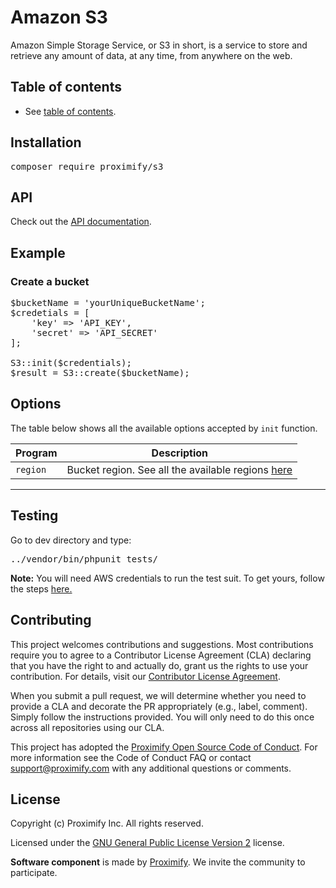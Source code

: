 # Amazon S3

Amazon Simple Storage Service, or S3 in short, is a service to store and retrieve any amount of data, at any time, from anywhere on the web.


<!-- The TOC can be provided inline as nested bullets or in a separate file. Regardless, this starter file should have links to other root-level doc files so that a reader can navigate all the documentation by reading the text and clicking on hyperlinks within it. -->

## Table of contents
-  See [table of contents](docs/toc.md).

## Installation

<pre>
composer require proximify/s3
</pre>

## API

Check out the [API documentation](docs/api.md).

## Example

### Create a bucket

<pre>
$bucketName = 'yourUniqueBucketName';
$credetials = [
    'key' => 'API_KEY',
    'secret' => 'API_SECRET'
];

S3::init($credentials);
$result = S3::create($bucketName);
</pre>

## Options

The table below shows all the available options accepted by ```init``` function.

| Program  |  Description |
|---|---|
| `region`	| Bucket region. See all the available regions [here](https://docs.aws.amazon.com/AWSEC2/latest/UserGuide/using-regions-availability-zones.html) | 
---

## Testing

Go to dev directory and type:

<pre>
../vendor/bin/phpunit tests/
</pre>

<b>Note:</b> You will need AWS credentials to run the test suit. To get yours, follow the steps [here.](https://docs.aws.amazon.com/general/latest/gr/aws-sec-cred-types.html)

## Contributing

This project welcomes contributions and suggestions. Most contributions require you to agree to a Contributor License Agreement (CLA) declaring that you have the right to and actually do, grant us the rights to use your contribution. For details, visit our [Contributor License Agreement](https://github.com/Proximify/community/blob/master/docs/proximify-contribution-license-agreement.pdf).

When you submit a pull request, we will determine whether you need to provide a CLA and decorate the PR appropriately (e.g., label, comment). Simply follow the instructions provided. You will only need to do this once across all repositories using our CLA.

This project has adopted the [Proximify Open Source Code of Conduct](https://github.com/Proximify/community/blob/master/docs/code_of_conduct.md). For more information see the Code of Conduct FAQ or contact support@proximify.com with any additional questions or comments.

## License

Copyright (c) Proximify Inc. All rights reserved.

Licensed under the [GNU General Public License Version 2](https://www.gnu.org/licenses/old-licenses/gpl-2.0.en.html) license.

**Software component** is made by [Proximify](https://proximify.com). We invite the community to participate.